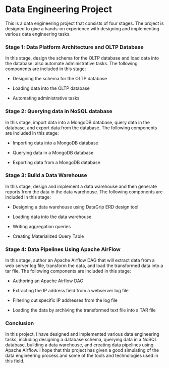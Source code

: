 # Data Engineering Project
This is a data engineering project that consists of four stages. The project is designed to give a hands-on experience with designing and implementing various data engineering tasks.

### Stage 1: Data Platform Architecture and OLTP Database

In this stage, design the schema for the OLTP database and load data into the database. also automate administrative tasks. The following components are included in this stage:

- Designing the schema for the OLTP database
+ Loading data into the OLTP database
* Automating administrative tasks

### Stage 2: Querying data in NoSQL database

In this stage, import data into a MongoDB database, query data in the database, and export data from the database. The following components are included in this stage:

- Importing data into a MongoDB database
+ Querying data in a MongoDB database
* Exporting data from a MongoDB database

### Stage 3: Build a Data Warehouse

In this stage, design and implement a data warehouse and then generate reports from the data in the data warehouse. The following components are included in this stage:

- Designing a data warehouse using DataGrip ERD design tool
+ Loading data into the data warehouse
* Writing aggregation queries
- Creating Materialized Query Table

### Stage 4: Data Pipelines Using Apache AirFlow

In this stage, author an Apache Airflow DAG that will extract data from a web server log file, transform the data, and load the transformed data into a tar file. The following components are included in this stage:

- Authoring an Apache Airflow DAG
+ Extracting the IP address field from a webserver log file
* Filtering out specific IP addresses from the log file
+ Loading the data by archiving the transformed text file into a TAR file

### Conclusion
In this project, I have designed and implemented various data engineering tasks, including designing a database schema, querying data in a NoSQL database, building a data warehouse, and creating data pipelines using Apache Airflow. I hope that this project has given a good simulating of the data engineering process and some of the tools and technologies used in this field.





